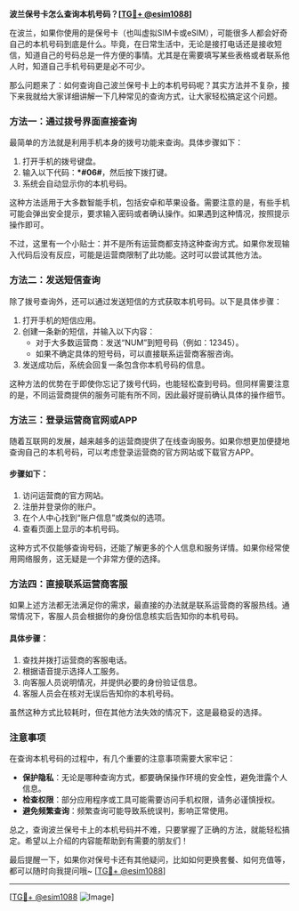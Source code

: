 **波兰保号卡怎么查询本机号码？[[TG💪+ @esim1088](https://t.me/s/esim1088)]**

在波兰，如果你使用的是保号卡（也叫虚拟SIM卡或eSIM），可能很多人都会好奇自己的本机号码到底是什么。毕竟，在日常生活中，无论是接打电话还是接收短信，知道自己的号码总是一件方便的事情。尤其是在需要填写某些表格或者联系他人时，知道自己手机号码更是必不可少。

那么问题来了：如何查询自己波兰保号卡上的本机号码呢？其实方法并不复杂，接下来我就给大家详细讲解一下几种常见的查询方式，让大家轻松搞定这个问题。

### 方法一：通过拨号界面直接查询

最简单的方法就是利用手机本身的拨号功能来查询。具体步骤如下：

1. 打开手机的拨号键盘。
2. 输入以下代码：**\*#06#**，然后按下拨打键。
3. 系统会自动显示你的本机号码。

这种方法适用于大多数智能手机，包括安卓和苹果设备。需要注意的是，有些手机可能会弹出安全提示，要求输入密码或者确认操作。如果遇到这种情况，按照提示操作即可。

不过，这里有一个小贴士：并不是所有运营商都支持这种查询方式。如果你发现输入代码后没有反应，可能是运营商限制了此功能。这时可以尝试其他方法。

### 方法二：发送短信查询

除了拨号查询外，还可以通过发送短信的方式获取本机号码。以下是具体步骤：

1. 打开手机的短信应用。
2. 创建一条新的短信，并输入以下内容：
   - 对于大多数运营商：发送“NUM”到短号码（例如：12345）。
   - 如果不确定具体的短号码，可以直接联系运营商客服咨询。
3. 发送成功后，系统会回复一条包含你本机号码的信息。

这种方法的优势在于即使你忘记了拨号代码，也能轻松查到号码。但同样需要注意的是，不同运营商提供的服务可能有所不同，因此最好提前确认具体的操作细节。

### 方法三：登录运营商官网或APP

随着互联网的发展，越来越多的运营商提供了在线查询服务。如果你想更加便捷地查询自己的本机号码，可以考虑登录运营商的官方网站或下载官方APP。

#### 步骤如下：

1. 访问运营商的官方网站。
2. 注册并登录你的账户。
3. 在个人中心找到“账户信息”或类似的选项。
4. 查看页面上显示的本机号码。

这种方式不仅能够查询号码，还能了解更多的个人信息和服务详情。如果你经常使用网络服务，这无疑是一个非常方便的选择。

### 方法四：直接联系运营商客服

如果上述方法都无法满足你的需求，最直接的办法就是联系运营商的客服热线。通常情况下，客服人员会根据你的身份信息核实后告知你的本机号码。

#### 具体步骤：

1. 查找并拨打运营商的客服电话。
2. 根据语音提示选择人工服务。
3. 向客服人员说明情况，并提供必要的身份验证信息。
4. 客服人员会在核对无误后告知你的本机号码。

虽然这种方式比较耗时，但在其他方法失效的情况下，这是最稳妥的选择。

### 注意事项

在查询本机号码的过程中，有几个重要的注意事项需要大家牢记：

- **保护隐私**：无论是哪种查询方式，都要确保操作环境的安全性，避免泄露个人信息。
- **检查权限**：部分应用程序或工具可能需要访问手机权限，请务必谨慎授权。
- **避免频繁查询**：频繁查询可能导致系统误判，影响正常使用。

总之，查询波兰保号卡上的本机号码并不难，只要掌握了正确的方法，就能轻松搞定。希望以上介绍的内容能帮助到有需要的朋友们！

最后提醒一下，如果你对保号卡还有其他疑问，比如如何更换套餐、如何充值等，都可以随时向我提问哦~ [[TG💪+ @esim1088](https://t.me/s/esim1088)]

---

[[TG💪+ @esim1088](https://t.me/s/esim1088) ![Image](https://i.postimg.cc/4NQfJmqS/Snipaste-2025-05-13-00-14-12.png)]